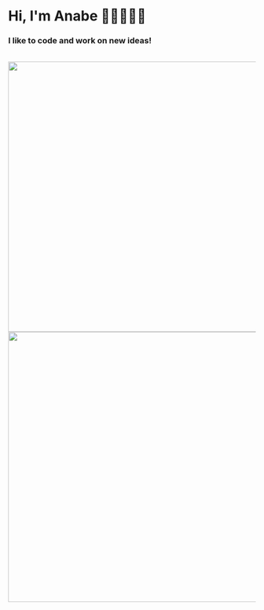  <div align="left"> 

  <h1>Hi, I'm Anabe 👋🏻👩🏻‍💻</h1>
<h3>I like to code and work on new ideas!</h3>
  <br>
  <img width="550"
  src="https://skillicons.dev/icons?i=html,css,js,ts,nextjs,react,vite,vercel,figma,bootstrap,mui" />
  <br />
  <img  width="550"
  src="https://skillicons.dev/icons?i=nodejs,java,spring,nest,mysql,mongodb,postgres,git,github,linux,docker" />


